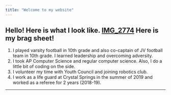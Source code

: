 ```yaml
---
title: "Welcome to my website"
---
```

Hello! Here is what I look like.
[IMG_2774](https://user-images.githubusercontent.com/85258770/121968161-c9f76700-cd3f-11eb-978f-bc84ae7f9090.JPG)
Here is my brag sheet!
---

1. I played varsity football in 10th grade and also co-captain of JV football team in 10th grade. I learned leadership and overcoming adversity.
2. I took AP Computer Science and regular computer science. Also, I do a little bit of coding on the side.
3. I volunteer my time with Youth Council and joining robotics club.
4. I work as a life guard at Crystal Springs in the summer of 2019 and worked as a referee for 2 years (2018-19).  

---
